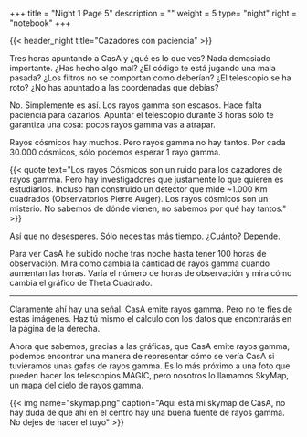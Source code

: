 +++
title = "Night 1 Page 5"
description = ""
weight = 5
type= "night"
right = "notebook"
+++

{{< header_night title="Cazadores con paciencia" >}}

Tres horas apuntando a CasA y ¿qué es lo que ves? Nada demasiado importante. ¿Has hecho algo mal? ¿El código te está jugando una mala pasada? ¿Los filtros no se comportan como deberían? ¿El telescopio se ha roto? ¿No has apuntado a las coordenadas que debías?

No. Simplemente es así. Los rayos gamma son escasos. Hace falta paciencia para cazarlos. Apuntar el telescopio durante 3 horas sólo te garantiza una cosa: pocos rayos gamma vas a atrapar.

Rayos cósmicos hay muchos. Pero rayos gamma no hay tantos. Por cada 30.000 cósmicos, sólo podemos esperar 1 rayo gamma.

{{< quote
    text="Los rayos Cósmicos son un ruido para los cazadores de rayos gamma. Pero hay investigadores que justamente lo que quieren es estudiarlos. Incluso han construido un detector que mide ~1.000 Km cuadrados (Observatorios Pierre Auger). Los rayos cósmicos son un misterio. No sabemos de dónde vienen, no sabemos por qué hay tantos." >}}

Así que no desesperes. Sólo necesitas más tiempo. ¿Cuánto? Depende.

Para ver CasA he subido noche tras noche hasta tener 100 horas de observación. Mira como cambia la cantidad de rayos gamma cuando aumentan las horas. Varía el número de horas de observación y mira cómo cambia el gráfico de Theta Cuadrado.

------


Claramente ahí hay una señal. CasA emite rayos gamma. Pero no te fíes de estas imágenes. Haz tú mismo el cálculo con los datos que encontrarás en la página de la derecha.

Ahora que sabemos, gracias a las gráficas, que CasA emite rayos gamma, podemos encontrar una manera de representar cómo se vería CasA si tuviéramos unas gafas de rayos gamma. Es lo más próximo a una foto que pueden hacer los telescopios MAGIC, pero nosotros lo llamamos SkyMap, un mapa del cielo de rayos gamma.

{{< img name="skymap.png" caption="Aquí está mi skymap de CasA, no hay duda de que ahí en el centro hay una buena fuente de rayos gamma. No dejes de hacer el tuyo" >}}
